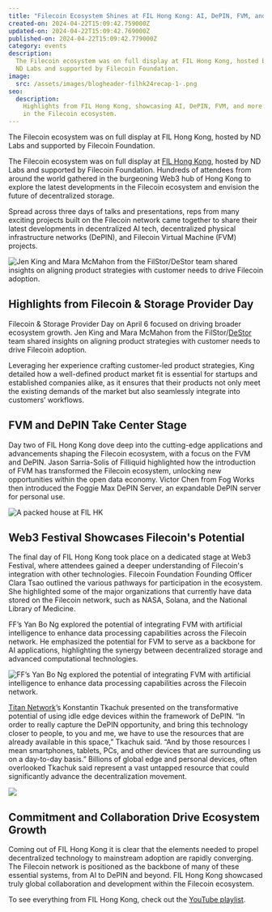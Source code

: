 ```yaml
---
title: "Filecoin Ecosystem Shines at FIL Hong Kong: AI, DePIN, FVM, and More"
created-on: 2024-04-22T15:09:42.759000Z
updated-on: 2024-04-22T15:09:42.769000Z
published-on: 2024-04-22T15:09:42.779000Z
category: events
description:
  The Filecoin ecosystem was on full display at FIL Hong Kong, hosted by
  ND Labs and supported by Filecoin Foundation.
image:
  src: /assets/images/blogheader-filhk24recap-1-.png
seo:
  description:
    Highlights from FIL Hong Kong, showcasing AI, DePIN, FVM, and more
    in the Filecoin ecosystem.
---
```


The Filecoin ecosystem was on full display at FIL Hong Kong, hosted by ND Labs and supported by Filecoin Foundation.

The Filecoin ecosystem was on full display at [FIL Hong Kong](/events/fil-hong-kong-hosted-by-ndlabs), hosted by ND Labs and supported by Filecoin Foundation. Hundreds of attendees from around the world gathered in the burgeoning Web3 hub of Hong Kong to explore the latest developments in the Filecoin ecosystem and envision the future of decentralized storage.

Spread across three days of talks and presentations, reps from many exciting projects built on the Filecoin network came together to share their latest developments in decentralized AI tech, decentralized physical infrastructure networks (DePIN), and Filecoin Virtual Machine (FVM) projects.

![Jen King and Mara McMahon from the FilStor/DeStor team shared insights on aligning product strategies with customer needs to drive Filecoin adoption. ](/assets/images/unnamed.png)

## Highlights from Filecoin & Storage Provider Day

Filecoin & Storage Provider Day on April 6 focused on driving broader ecosystem growth. Jen King and Mara McMahon from the FilStor/[DeStor](/ecosystem-explorer/destor) team shared insights on aligning product strategies with customer needs to drive Filecoin adoption.

Leveraging her experience crafting customer-led product strategies, King detailed how a well-defined product market fit is essential for startups and established companies alike, as it ensures that their products not only meet the existing demands of the market but also seamlessly integrate into customers’ workflows.

## FVM and DePIN Take Center Stage

Day two of FIL Hong Kong dove deep into the cutting-edge applications and advancements shaping the Filecoin ecosystem, with a focus on the FVM and DePIN. Jason Sarria-Solis of Filliquid highlighted how the introduction of FVM has transformed the Filecoin ecosystem, unlocking new opportunities within the open data economy. Victor Chen from Fog Works then introduced the Foggie Max DePIN Server, an expandable DePIN server for personal use.

![A packed house at FIL HK](/assets/images/unnamed-1-.png)

## Web3 Festival Showcases Filecoin's Potential

The final day of FIL Hong Kong took place on a dedicated stage at Web3 Festival, where attendees gained a deeper understanding of Filecoin's integration with other technologies. Filecoin Foundation Founding Officer Clara Tsao outlined the various pathways for participation in the ecosystem. She highlighted some of the major organizations that currently have data stored on the Filecoin network, such as NASA, Solana, and the National Library of Medicine.

FF’s Yan Bo Ng explored the potential of integrating FVM with artificial intelligence to enhance data processing capabilities across the Filecoin network. He emphasized the potential for FVM to serve as a backbone for AI applications, highlighting the synergy between decentralized storage and advanced computational technologies.

![FF’s Yan Bo Ng explored the potential of integrating FVM with artificial intelligence to enhance data processing capabilities across the Filecoin network.](/assets/images/unnamed-2-.jpg)

[Titan Network](/ecosystem-explorer/titan-network)’s Konstantin Tkachuk presented on the transformative potential of using idle edge devices within the framework of DePIN. “In order to really capture the DePIN opportunity, and bring this technology closer to people, to you and me, we have to use the resources that are already available in this space,” Tkachuk said. “And by those resources I mean smartphones, tablets, PCs, and other devices that are surrounding us on a day-to-day basis.” Billions of global edge and personal devices, often overlooked Tkachuk said represent a vast untapped resource that could significantly advance the decentralization movement.

![](/assets/images/unnamed-3-.jpg)

## Commitment and Collaboration Drive Ecosystem Growth

Coming out of FIL Hong Kong it is clear that the elements needed to propel decentralized technology to mainstream adoption are rapidly converging. The Filecoin network is positioned as the backbone of many of these essential systems, from AI to DePIN and beyond. FIL Hong Kong showcased truly global collaboration and development within the Filecoin ecosystem.

To see everything from FIL Hong Kong, check out the [YouTube playlist](https://www.youtube.com/playlist?list=PLp3zrT1ewY0kmq5JSUq2IrqO3Y33PVJsK).
